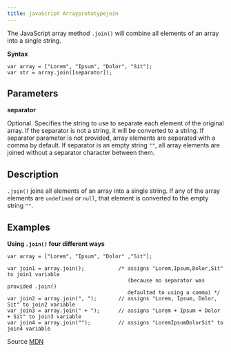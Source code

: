 ```yaml
---
title: javaScript Arrayprototypejoin
---
```

The JavaScript array method `.join()` will combine all elements of an array into a single string.

**Syntax**

    var array = ["Lorem", "Ipsum", "Dolor", "Sit"];
    var str = array.join([separator]);

## Parameters

**separator**

Optional. Specifies the string to use to separate each element of the original array. If the separator is not a string, it will be converted to a string. If separator parameter is not provided, array elements are separated with a comma by default. If separator is an empty string `""`, all array elements are joined without a separator character between them.

## Description

`.join()` joins all elements of an array into a single string. If any of the array elements are `undefined` or `null`, that element is converted to the empty string `""`.

## Examples

**Using `.join()` four different ways**

    var array = ["Lorem", "Ipsum", "Dolor" ,"Sit"];

    var join1 = array.join();           /* assigns "Lorem,Ipsum,Dolor,Sit" to join1 variable
                                           (because no separator was provided .join()
                                           defaulted to using a comma) */
    var join2 = array.join(", ");       // assigns "Lorem, Ipsum, Dolor, Sit" to join2 variable
    var join3 = array.join(" + ");      // assigns "Lorem + Ipsum + Dolor + Sit" to join3 variable
    var join4 = array.join("");         // assigns "LoremIpsumDolorSit" to join4 variable

Source [MDN](https://developer.mozilla.org/en-US/docs/Web/JavaScript/Reference/Global_Objects/Array/join)